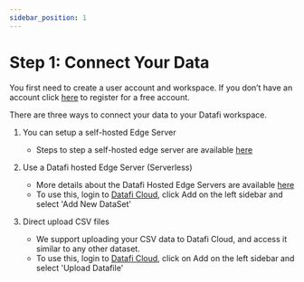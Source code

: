 ```yaml
---
sidebar_position: 1
---
```


# Step 1: Connect Your Data


You first need to create a user account and workspace. If you don’t have an account click [here](https://home.datafi.us/register) to register for a free account.

There are three ways to connect your data to your Datafi workspace. 

1) You can setup a self-hosted Edge Server
   - Steps to step a self-hosted edge server are available [here](../3.edge-servers/3.self-hosted.md)

2) Use a Datafi hosted Edge Server (Serverless)
   - More details about the Datafi Hosted Edge Servers are available [here](../3.edge-servers/2.datafi-hosted.md) 
   - To use this, login to [Datafi Cloud](https://home.datafi.us), click Add on the left sidebar and select 'Add New DataSet'

3) Direct upload CSV files
   - We support uploading your CSV data to Datafi Cloud, and access it similar to any other dataset.
   - To use this, login to [Datafi Cloud](https://home.datafi.us), click on Add on the left sidebar and select 'Upload Datafile'

